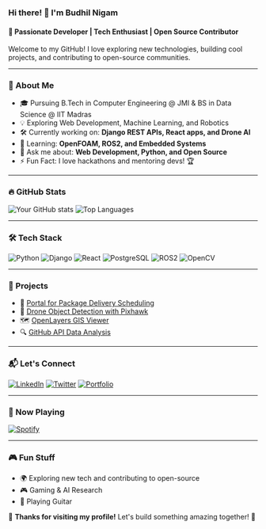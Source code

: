 ### Hi there! 👋 I'm Budhil Nigam  
#### 🚀 Passionate Developer | Tech Enthusiast | Open Source Contributor  

Welcome to my GitHub! I love exploring new technologies, building cool projects, and contributing to open-source communities.  

---

### 🚀 About Me
- 🎓 Pursuing B.Tech in Computer Engineering @ JMI & BS in Data Science @ IIT Madras
- 💡 Exploring Web Development, Machine Learning, and Robotics
- 🛠️ Currently working on: **Django REST APIs, React apps, and Drone AI**
- 🌱 Learning: **OpenFOAM, ROS2, and Embedded Systems**
- 💬 Ask me about: **Web Development, Python, and Open Source**
- ⚡ Fun Fact: I love hackathons and mentoring devs! 🏆

---

### 🔥 GitHub Stats
![Your GitHub stats](https://github-readme-stats.vercel.app/api?username=your-username&show_icons=true&theme=radical)
![Top Languages](https://github-readme-stats.vercel.app/api/top-langs/?username=your-username&layout=compact&theme=radical)

---

### 🛠️ Tech Stack
![Python](https://img.shields.io/badge/-Python-3776AB?style=flat-square&logo=python&logoColor=white)
![Django](https://img.shields.io/badge/-Django-092E20?style=flat-square&logo=django&logoColor=white)
![React](https://img.shields.io/badge/-React-61DAFB?style=flat-square&logo=react&logoColor=black)
![PostgreSQL](https://img.shields.io/badge/-PostgreSQL-336791?style=flat-square&logo=postgresql&logoColor=white)
![ROS2](https://img.shields.io/badge/-ROS2-22314E?style=flat-square&logo=ros&logoColor=white)
![OpenCV](https://img.shields.io/badge/-OpenCV-5C3EE8?style=flat-square&logo=opencv&logoColor=white)

---

### 📂 Projects
- 🔗 [Portal for Package Delivery Scheduling](https://github.com/your-repo)
- 🤖 [Drone Object Detection with Pixhawk](https://github.com/your-repo)
- 🗺️ [OpenLayers GIS Viewer](https://github.com/your-repo)
- 🔍 [GitHub API Data Analysis](https://github.com/your-repo)

---

### 📬 Let's Connect
[![LinkedIn](https://img.shields.io/badge/-LinkedIn-0077B5?style=flat-square&logo=linkedin&logoColor=white)](https://www.linkedin.com/in/your-profile)
[![Twitter](https://img.shields.io/badge/-Twitter-1DA1F2?style=flat-square&logo=twitter&logoColor=white)](https://twitter.com/your-handle)
[![Portfolio](https://img.shields.io/badge/-Portfolio-FF5722?style=flat-square&logo=google-chrome&logoColor=white)](https://your-portfolio.com)

---

### 🎵 Now Playing
[![Spotify](https://novatorem.vercel.app/api/spotify)](https://open.spotify.com/user/your-spotify-id)

---

### 🎮 Fun Stuff
- 🌍 Exploring new tech and contributing to open-source
- 🎮 Gaming & AI Research
- 🎸 Playing Guitar

💖 **Thanks for visiting my profile!** Let's build something amazing together! 🚀


<!--
**budhilnigam/budhilnigam** is a ✨ _special_ ✨ repository because its `README.md` (this file) appears on your GitHub profile.

Here are some ideas to get you started:

- 🔭 I’m currently working on ...
- 🌱 I’m currently learning ...
- 👯 I’m looking to collaborate on ...
- 🤔 I’m looking for help with ...
- 💬 Ask me about ...
- 📫 How to reach me: ...
- 😄 Pronouns: ...
- ⚡ Fun fact: ...
-->
